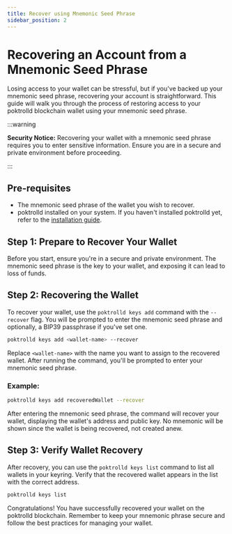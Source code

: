```yaml
---
title: Recover using Mnemonic Seed Phrase
sidebar_position: 2
---
```


# Recovering an Account from a Mnemonic Seed Phrase

Losing access to your wallet can be stressful, but if you've backed up your mnemonic seed phrase, recovering your account is straightforward. This guide will walk you through the process of restoring access to your poktrolld blockchain wallet using your mnemonic seed phrase.

:::warning

**Security Notice:** Recovering your wallet with a mnemonic seed phrase requires you to enter sensitive information. Ensure you are in a secure and private environment before proceeding.

:::

## Pre-requisites

- The mnemonic seed phrase of the wallet you wish to recover.
- poktrolld installed on your system. If you haven't installed poktrolld yet, refer to the [installation guide](./install-poktrolld).

## Step 1: Prepare to Recover Your Wallet

Before you start, ensure you're in a secure and private environment. The mnemonic seed phrase is the key to your wallet, and exposing it can lead to loss of funds.

## Step 2: Recovering the Wallet

To recover your wallet, use the `poktrolld keys add` command with the `--recover` flag. You will be prompted to enter the mnemonic seed phrase and optionally, a BIP39 passphrase if you've set one.

```sh
poktrolld keys add <wallet-name> --recover
```

Replace `<wallet-name>` with the name you want to assign to the recovered wallet. After running the command, you'll be prompted to enter your mnemonic seed phrase.

### Example:

```sh
poktrolld keys add recoveredWallet --recover
```

After entering the mnemonic seed phrase, the command will recover your wallet, displaying the wallet's address and public key. No mnemonic will be shown since the wallet is being recovered, not created anew.

## Step 3: Verify Wallet Recovery

After recovery, you can use the `poktrolld keys list` command to list all wallets in your keyring. Verify that the recovered wallet appears in the list with the correct address.

```sh
poktrolld keys list
```

Congratulations! You have successfully recovered your wallet on the poktrolld blockchain. Remember to keep your mnemonic phrase secure and follow the best practices for managing your wallet.